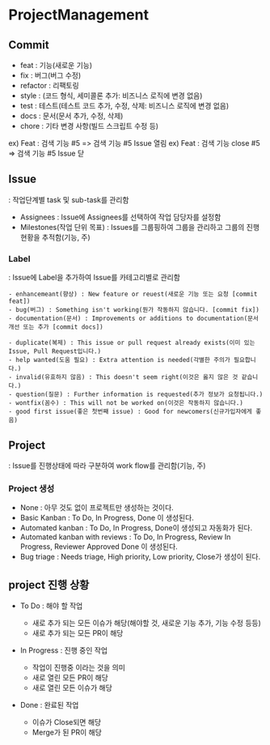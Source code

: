 # ProjectManagement

## Commit
- feat : 기능(새로운 기능)
- fix : 버그(버그 수정)
- refactor : 리팩토링
- style : (코드 형식, 세미콜론 추가: 비즈니스 로직에 변경 없음)
- test : 테스트(테스트 코드 추가, 수정, 삭제: 비즈니스 로직에 변경 없음)
- docs : 문서(문서 추가, 수정, 삭제)
- chore : 기타 변경 사항(빌드 스크립트 수정 등)

ex) Feat : 검색 기능 #5 => 검색 기능 #5 Issue 열림
ex) Feat : 검색 기능 close #5 => 검색 기능 #5 Issue 닫

## Issue
 : 작업단계별 task 및 sub-task를 관리함
- Assignees : Issue에 Assignees를 선택하여 작업 담당자를 설정함
- Milestones(작업 단위 목표) : Issues를 그룹핑하여 그룹을 관리하고 그룹의 진행현황을 추적함(기능, 주)

### Label
 : Issue에 Label을 추가하여 Issue를 카테고리별로 관리함

    - enhancemeant(향상) : New feature or reuest(새로운 기능 또는 요청 [commit feat])
    - bug(버그) : Something isn't working(뭔가 작동하지 않습니다. [commit fix])
    - documentation(문서) : Improvements or additions to documentation(문서 개선 또는 추가 [commit docs])

    - duplicate(복제) : This issue or pull request already exists(이미 있는 Issue, Pull Request입니다.)
    - help wanted(도움 필요) : Extra attention is needed(각별한 주의가 필요합니다.)
    - invalid(유효하지 않음) : This doesn't seem right(이것은 옳지 않은 것 같습니다.)
    - question(질문) : Further information is requested(추가 정보가 요청됩니다.)
    - wontfix(꼼수) : This will not be worked on(이것은 작동하지 않습니다.)
    - good first issue(좋은 첫번째 issue) : Good for newcomers(신규가입자에게 좋음)

## Project
 : Issue를 진행상태에 따라 구분하여 work flow를 관리함(기능, 주)

### Project 생성
- None : 아무 것도 없이 프로젝트만 생성하는 것이다.
- Basic Kanban : To Do, In Progress, Done 이 생성된다.
- Automated kanban : To Do, In Progress, Done이 생성되고 자동화가 된다.
- Automated kanban with reviews : To Do, In Progress, Review In Progress, Reviewer Approved Done 이 생성된다.
- Bug triage : Needs triage, High priority, Low priority, Close가 생성이 된다.

## project 진행 상황
- To Do : 해야 할 작업
    - 새로 추가 되는 모든 이슈가 해당(해야할 것, 새로운 기능 추가, 기능 수정 등등)
    - 새로 추가 되는 모든 PR이 해당

- In Progress : 진행 중인 작업
    - 작업이 진행중 이라는 것을 의미
    - 새로 열린 모든 PR이 해당
    - 새로 열린 모든 이슈가 해당

- Done : 완료된 작업
    - 이슈가 Close되면 해당
    - Merge가 된 PR이 해당
